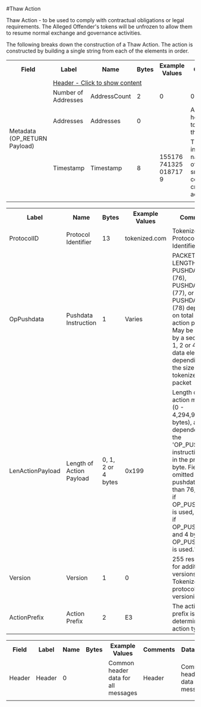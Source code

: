 

#Thaw Action

Thaw Action -  to be used to comply with contractual obligations or legal requirements.  The Alleged Offender's tokens will be unfrozen to allow them to resume normal exchange and governance activities.

The following breaks down the construction of a Thaw Action. The action is constructed by building a single string from each of the elements in order.

<div class="ritz grid-container" dir="ltr"> 
    <table class="waffle" cellspacing="0" cellpadding="0" table-layout=fixed width=100%>
         <tr style="height:19px">
            <th style="width:6%" class="s0">Field</th>
            <th style="width:9%" class="s1">Label</th>
            <th style="width:9%" class="s1">Name</th>
            <th style="width:2%" class="s1">Bytes</th>
            <th style="width:29%" class="s1">Example Values</th>
            <th style="width:26%" class="s1">Comments</th>
            <th style="width:5%" class="s1">Data Type</th>
            <th style="width:14%" class="s2">Amendment Restrictions</th>
        </tr>
        <tr>
            <td class="s5" rowspan="4">Metadata (OP_RETURN Payload)</td>
            <td class="e7" colspan="7"><a href="javascript" data-popover="header">Header - Click to show content</a></td>
        </tr>
        <tr><td class="e10">Number of Addresses</td>
            <td class="e10">AddressCount</td>
            <td class="e10">2</td>
            <td class="e10" style="word-break:break-all">0</td>
            <td class="e10">0 - 65,535</td>
            <td class="e10">uint16</td>
            <td class="e11"></td>
        </tr>
        <tr><td class="e10">Addresses</td>
            <td class="e10">Addresses</td>
            <td class="e10">0</td>
            <td class="e10" style="word-break:break-all"></td>
            <td class="e10">Addresses holding tokens to be thawed.</td>
            <td class="e10">Address[]</td>
            <td class="e11"></td>
        </tr>
        <tr><td class="e10">Timestamp</td>
            <td class="e10">Timestamp</td>
            <td class="e10">8</td>
            <td class="e10" style="word-break:break-all">1551767413250187179</td>
            <td class="e10">Timestamp in nanoseconds of when the smart contract created the action.</td>
            <td class="e10">timestamp</td>
            <td class="e11">Cannot be changed by issuer, operator. Smart contract controls.</td>
        </tr>
        <tr>                <td class="s15" colspan="8"></td>
        </tr>
    </table>
</div>

<div class="ui modal" id="header">
    <i class="close icon"></i>
    <div class="content docs-content">
        <table class="ui table">
        	<tr style='height:19px;'>
	            <th style="width:9%" class="s0">Label</th>
	            <th style="width:9%" class="s1">Name</th>
	            <th style="width:2%" class="s1">Bytes</th>
	            <th style="width:29%" class="s1">Example Values</th>
	            <th style="width:26%" class="s1">Comments</th>
	            <th style="width:5%" class="s1">Data Type</th>
	        </tr>
            <tr>
                <td class="e5">ProtocolID</td>
                <td class="e6">Protocol Identifier</td>
                <td class="e6">13</td>
                <td class="e6">tokenized.com</td>
                <td class="e6">Tokenized Protocol Identifier</td>
                <td class="e6">string</td>
            </tr>
            <tr>
                <td class="e5">OpPushdata</td>
                <td class="e6">Pushdata Instruction</td>
                <td class="e6">1</td>
                <td class="e6">Varies</td>
                <td class="e6">PACKET LENGTH, PUSHDATA1 (76), PUSHDATA2 (77), or PUSHDATA4 (78) depending on total size of action payload. May be followed by a secondary 1, 2 or 4 byte data element depending on the size of the tokenized data packet</td>
                <td class="e6">opcode</td>
            </tr>
            <tr>
                <td class="e5">LenActionPayload</td>
                <td class="e6">Length of Action Payload</td>
                <td class="e6">0, 1, 2 or 4 bytes</td>
                <td class="e6">0x199</td>
                <td class="e6">Length of the action message (0 - 4,294,967,296‬ bytes), and dependent on the 'OP_PUSHDATA instruction used in the preceding byte. Field is omitted if pushdata is less than 76, 1 byte if OP_PUSHDATA1 is used, 2 bytes if OP_PUSHDATA2 and 4 bytes if OP_PUSHDATA4 is used."</td>
                <td class="e6">pushdata_length</td>
            </tr>
            <tr>
                <td class="e5">Version</td>
                <td class="e6">Version</td>
                <td class="e6">1</td>
                <td class="e6">0</td>
                <td class="e6">255 reserved for additional versions. Tokenized protocol versioning.</td>
                <td class="e6">uint8</td>
            </tr>
            <tr>
                <td class="e5">ActionPrefix</td>
                <td class="e6">Action Prefix</td>
                <td class="e6">2</td>
                <td class="e6">E3</td>
                <td class="e6">The action prefix is what determines the action type.</td>
                <td class="e6">string</td>
            </tr>
        </table>
    </div>
</div>

<div class="ui modal" id="Thaw">
    <i class="close icon"></i>
    <table class="ui table">
        <tr style='height:19px;'>
            <th style="width:6%" class="s0">Field</th>
            <th style="width:9%" class="s1">Label</th>
            <th style="width:9%" class="s1">Name</th>
            <th style="width:2%" class="s1">Bytes</th>
            <th style="width:29%" class="s1">Example Values</th>
            <th style="width:26%" class="s1">Comments</th>
            <th style="width:5%" class="s1">Data Type</th>
            <th style="width:14%" class="s2">Amendment Restrictions</th>
        </tr>
        <tr>
            <td class="e10">Header</td>
            <td class="e10">Header</td>
            <td class="e10">0</td>
            <td class="e10" style="word-break:break-all"></td>
            <td class="e10">Common header data for all messages</td>
            <td class="e10">Header</td>
            <td class="e11">Common header data for all messages.</td>
        </tr>
        <tr>
            <td class="s15" colspan="8"></td>
        </tr>
    </table>
</div>